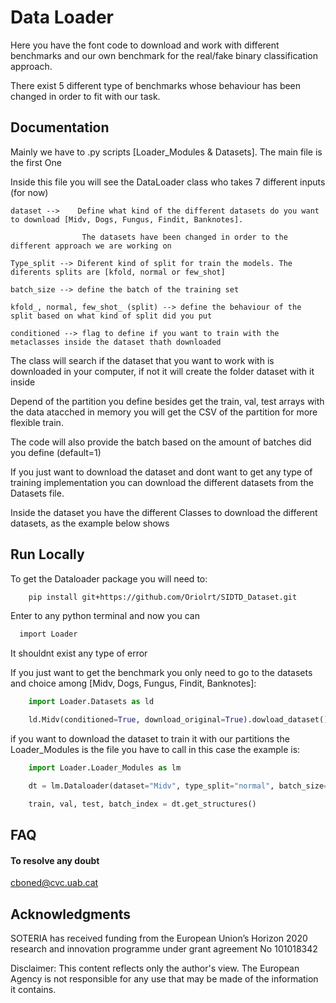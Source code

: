 # Data Loader

Here you have the font code to download and work with different benchmarks and our own benchmark
for the real/fake binary classification approach.

There exist 5 different type of benchmarks whose behaviour has been changed in order to fit with our task.




## Documentation

Mainly we have to .py scripts [Loader_Modules & Datasets]. The main file is the first One

Inside this file you will see the DataLoader class who takes 7 different inputs (for now)

    dataset -->    Define what kind of the different datasets do you want to download [Midv, Dogs, Fungus, Findit, Banknotes].
    
                    The datasets have been changed in order to the different approach we are working on
    
    Type_split --> Diferent kind of split for train the models. The diferents splits are [kfold, normal or few_shot]

    batch_size --> define the batch of the training set

    kfold_, normal, few_shot_ (split) --> define the behaviour of the split based on what kind of split did you put

    conditioned --> flag to define if you want to train with the metaclasses inside the dataset thath downloaded 


The class will search if the dataset that you want to work with is downloaded in your computer, if not it will create the folder dataset with it inside


Depend of the partition you define besides get the train, val, test arrays with the data atacched in memory you will get the CSV of the partition for more flexible train.

The code will also provide the batch based on the amount of batches did you define (default=1)


If you just want to download the dataset and dont want to get any type of training implementation you can download the different datasets from the Datasets file.

Inside the dataset you have the different Classes to download the different datasets, as the example below shows


## Run Locally

To get the Dataloader package you will need to:

```bash
    pip install git+https://github.com/Oriolrt/SIDTD_Dataset.git
```

Enter to any python terminal and now you can
```bash
  import Loader
```
It shouldnt exist any type of error

If you just want to get the benchmark you only need to go to the datasets and choice among [Midv, Dogs, Fungus, Findit, Banknotes]:

```python
    import Loader.Datasets as ld

    ld.Midv(conditioned=True, download_original=True).dowload_dataset()
```

if you want to download the dataset to train it with our partitions the Loader_Modules is the file you  have to call
in this case the example is:

```python
    import Loader.Loader_Modules as lm

    dt = lm.Dataloader(dataset="Midv", type_split="normal", batch_size="64",normal_split=[0.8,0.1,0.1], conditioned=True)

    train, val, test, batch_index = dt.get_structures()
```
## FAQ

#### To resolve any doubt  

cboned@cvc.uab.cat

## Acknowledgments
SOTERIA has received funding from the European Union’s Horizon 2020 	research and innovation programme under grant agreement No 101018342 

Disclaimer: This content reflects only the author's view. The European Agency is not responsible for any use that may be made of the information it contains. 
